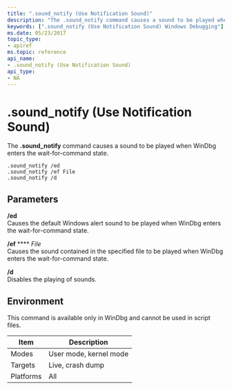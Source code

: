 ```yaml
---
title: ".sound_notify (Use Notification Sound)"
description: "The .sound_notify command causes a sound to be played when WinDbg enters the wait-for-command state."
keywords: [".sound_notify (Use Notification Sound) Windows Debugging"]
ms.date: 05/23/2017
topic_type:
- apiref
ms.topic: reference
api_name:
- .sound_notify (Use Notification Sound)
api_type:
- NA
---
```


# .sound\_notify (Use Notification Sound)

The **.sound\_notify** command causes a sound to be played when WinDbg enters the wait-for-command state.

```dbgcmd
.sound_notify /ed 
.sound_notify /ef File 
.sound_notify /d 
```

## Parameters

<span id="________ed______"></span><span id="________ED______"></span> **/ed**   
Causes the default Windows alert sound to be played when WinDbg enters the wait-for-command state.

<span id="________ef_______File______"></span><span id="________ef_______file______"></span><span id="________EF_______FILE______"></span> **/ef** **** *File*   
Causes the sound contained in the specified file to be played when WinDbg enters the wait-for-command state.

<span id="________d"></span><span id="________D"></span> **/d**  
Disables the playing of sounds.

## Environment

This command is available only in WinDbg and cannot be used in script files.

| Item      | Description               |
|-----------|---------------------------|
| Modes     | User mode, kernel mode    |
| Targets   | Live, crash dump          |
| Platforms | All                       |
